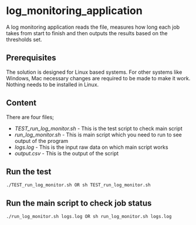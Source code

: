 # log_monitoring_application
A log monitoring application reads the file, measures how long each job takes from start to finish and then outputs the results based on the thresholds set.
## Prerequisites
The solution is designed for Linux based systems. For other systems like Windows, Mac necessary changes are required to be made to make it work.
Nothing needs to be installed in Linux.
## Content
There are four files;
- _TEST_run_log_monitor.sh_ - This is the test script to check main script
- _run_log_monitor.sh_ - This is main script which you need to run to see output of the program
- _logs.log_ - This is the input raw data on which main script works
- _output.csv_ - This is the output of the script
## Run the test
```
./TEST_run_log_monitor.sh OR sh TEST_run_log_monitor.sh
```
## Run the main script to check job status
```
./run_log_monitor.sh logs.log OR sh run_log_monitor.sh logs.log
```
